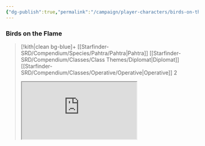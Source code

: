 ```yaml
---
{"dg-publish":true,"permalink":"/campaign/player-characters/birds-on-the-flame/birds-on-the-flame/"}
---
```


### Birds on the Flame
>[!kith|clean bg-blue]+ [[Starfinder-SRD/Compendium/Species/Pahtra/Pahtra\|Pahtra]] [[Starfinder-SRD/Compendium/Classes/Class Themes/Diplomat\|Diplomat]] [[Starfinder-SRD/Compendium/Classes/Operative/Operative\|Operative]] 2
><iframe src="https://hephaistos.online/character/2100832054"></iframe>
